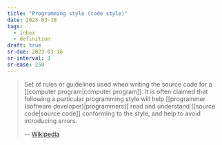 ```yaml
---
title: "Programming style (code style)"
date: 2023-03-18
tags:
  - inbox
  - definition
draft: true
sr-due: 2023-03-16
sr-interval: 3
sr-ease: 250
---
```


> Set of rules or guidelines used when writing the source code for a
> [[computer program|computer program]]. It is often claimed that
> following a particular programming style will help
> [[programmer (software developer)|programmers]] read and
> understand [[source code|source code]] conforming to the style,
> and help to avoid introducing errors.
>
> -- [Wikipedia](https://en.wikipedia.org/wiki/Programming_style)
